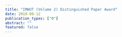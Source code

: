 ```yaml
---
title: "IMWUT (Volume 2) Distinguished Paper Award"
date: 2019-09-12
publication_types: ["0"]
abstract: ""
featured: false
---
```


